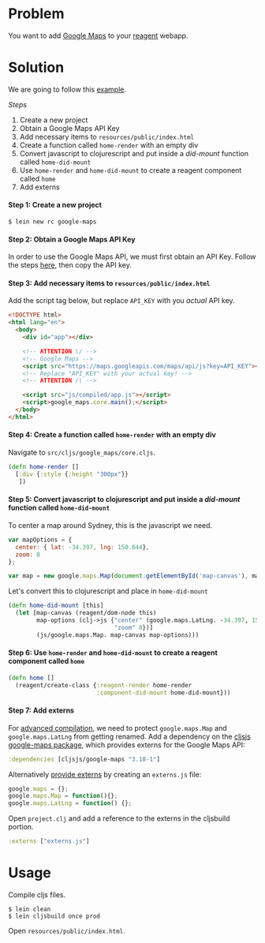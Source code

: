 # Problem

You want to add [Google Maps](https://developers.google.com/maps/documentation/javascript/) to your [reagent](https://github.com/reagent-project/reagent) webapp.

# Solution

We are going to follow this [example](https://developers.google.com/maps/documentation/javascript/tutorial#HelloWorld).

*Steps*

1. Create a new project
2. Obtain a Google Maps API Key
3. Add necessary items to `resources/public/index.html`
4. Create a function called `home-render` with an empty div
5. Convert javascript to clojurescript and put inside a *did-mount* function called `home-did-mount`
6. Use `home-render` and `home-did-mount` to create a reagent component called `home`
7. Add externs

#### Step 1: Create a new project

```
$ lein new rc google-maps
```

#### Step 2: Obtain a Google Maps API Key

In order to use the Google Maps API, we must first obtain an API Key.  Follow the steps [here](https://developers.google.com/maps/documentation/javascript/tutorial#api_key), then copy the API key.

#### Step 3: Add necessary items to `resources/public/index.html`

Add the script tag below, but replace `API_KEY` with you *actual* API key.

```html
<!DOCTYPE html>
<html lang="en">
  <body>
    <div id="app"></div>

    <!-- ATTENTION \/ -->
    <!-- Google Maps -->
    <script src="https://maps.googleapis.com/maps/api/js?key=API_KEY"></script>
    <!-- Replace "API_KEY" with your actual key! -->
    <!-- ATTENTION /\ -->

    <script src="js/compiled/app.js"></script>
    <script>google_maps.core.main();</script>
  </body>
</html>
```

#### Step 4: Create a function called `home-render` with an empty div

Navigate to `src/cljs/google_maps/core.cljs`.

```clojure
(defn home-render []
  [:div {:style {:height "300px"}} 
   ])
```

#### Step 5: Convert javascript to clojurescript and put inside a *did-mount* function called `home-did-mount`

To center a map around Sydney, this is the javascript we need.

```javascript
var mapOptions = {
  center: { lat: -34.397, lng: 150.644},
  zoom: 8
};

var map = new google.maps.Map(document.getElementById('map-canvas'), mapOptions);
```

Let's convert this to clojurescript and place in `home-did-mount`

```clojure
(defn home-did-mount [this]
  (let [map-canvas (reagent/dom-node this)
        map-options (clj->js {"center" (google.maps.LatLng. -34.397, 150.644)
                              "zoom" 8})]
        (js/google.maps.Map. map-canvas map-options)))
```

#### Step 6: Use `home-render` and `home-did-mount` to create a reagent component called `home`

```clojure
(defn home []
  (reagent/create-class {:reagent-render home-render
                         :component-did-mount home-did-mount}))
```

#### Step 7: Add externs

For [advanced compilation](https://clojurescript.org/reference/advanced-compilation), we need to protect `google.maps.Map` and `google.maps.LatLng` from getting renamed. Add a dependency on the [cljsjs google-maps package](https://github.com/cljsjs/packages/tree/master/google-maps), which provides externs for the Google Maps API:

```clojure
:dependencies [cljsjs/google-maps "3.18-1"]
```

Alternatively [provide externs](https://clojurescript.org/reference/advanced-compilation#providing-externs) by creating an `externs.js` file:

```js
google.maps = {};
google.maps.Map = function(){};
google.maps.LatLng = function() {};
```

Open `project.clj` and add a reference to the externs in the cljsbuild portion.

```clojure
:externs ["externs.js"]
```

# Usage

Compile cljs files.

```
$ lein clean
$ lein cljsbuild once prod
```

Open `resources/public/index.html`.
